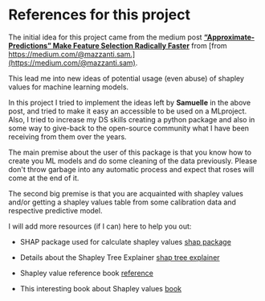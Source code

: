 # References for this project
The initial idea for this project came from the medium post [**“Approximate-Predictions” Make Feature Selection Radically Faster**](https://medium.com/towards-data-science/approximate-predictions-make-feature-selection-radically-faster-0f9664877687) from [from https://medium.com/@mazzanti.sam.](https://medium.com/@mazzanti.sam).

This lead me into new ideas of potential usage (even abuse) of shapley values for machine learning models.

In this project I tried to implement the ideas left by **Samuelle** in the above post, and tried to make it easy an accessible to be used on a MLproject. Also, I tried to increase my DS skills creating a python package and also in some way to give-back to the open-source community what I have been receiving from them over the years.

The main premise about the user of this package is that you know how to create you ML models and do some cleaning of the data previously.
Please don't throw garbage into any automatic process and expect that roses will come at the end of it.

The second big premise is that you are acquainted with shapley values and/or getting a shapley values table from some calibration data and respective predictive model.

I will add more resources (if I can) here to help you out:

- SHAP package used for calculate shapley values [shap package](https://shap.readthedocs.io/en/latest/)

- Details about the Shapley Tree Explainer [shap tree explainer](https://shap.readthedocs.io/en/latest/example_notebooks/tabular_examples/tree_based_models/Census%20income%20classification%20with%20LightGBM.html)


- Shapley value reference book [reference](https://christophm.github.io/interpretable-ml-book/shapley.html)

- This interesting book about Shapley values [book](https://christophmolnar.com/books/shap/)
